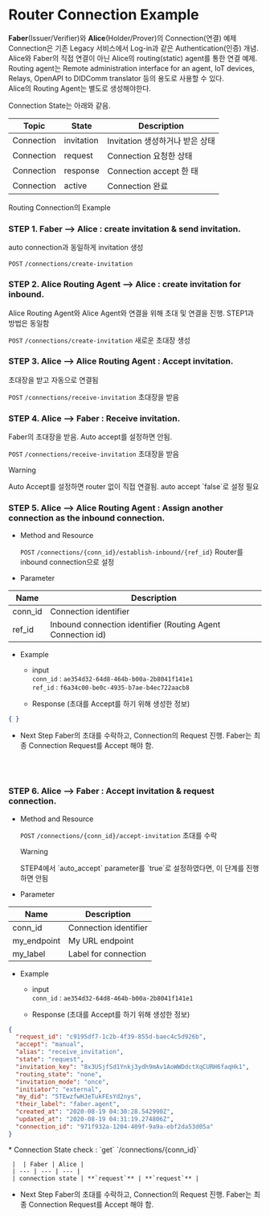 Router Connection Example
================

**Faber**(Issuer/Verifier)와 **Alice**(Holder/Prover)의 Connection(연결) 예제<br>
Connection은 기존 Legacy 서비스에서 Log-in과 같은 Authentication(인증) 개념.<br>
Alice와 Faber의 직접 연결이 아닌 Alice의 routing(static) agent를 통한 연결 예제.<br>
Routing agent는  Remote administration interface for an agent, IoT devices, Relays, OpenAPI to DIDComm translator 등의 용도로 사용할 수 있다.
<br>
Alice의 Routing Agent는 별도로 생성해야한다.

Connection State는 아래와 같음.

Topic | State | Description
--- | --- | ---
Connection | invitation | Invitation 생성하거나 받은 상태
Connection | request | Connection 요청한 상태
Connection | response | Connection accept 한 태
Connection | active | Connection 완료 

Routing Connection의 Example

### STEP 1. Faber --> Alice : create invitation & send invitation.

auto connection과 동일하게 invitation 생성

`POST` `/connections​/create-invitation`

### STEP 2. Alice Routing Agent --> Alice : create invitation for inbound.

Alice Routing Agent와 Alice Agent와 연결을 위해 초대 및 연결을 진행.
STEP1과 방법은 동일함

`POST` `/connections​/create-invitation` 새로운 초대장 생성


### STEP 3. Alice --> Alice Routing Agent : Accept invitation. 

초대장을 받고 자동으로 연결됨

`POST` `/connections/receive-invitation` 초대장을 받음

   
### STEP 4. Alice --> Faber : Receive invitation. 

Faber의 초대장을 받음. Auto accept를 설정하면 안됨.

`POST` `/connections/receive-invitation` 초대장을 받음

<div class="admonition warning">
<p class="admonition-title">Warning</p>
<p> Auto Accept를 설정하면 router 없이 직접 연결됨. auto accept `false`로 설정 필요 </p>
</div>
    

### STEP 5. Alice --> Alice Routing Agent : Assign another connection as the inbound connection.

* Method and Resource

    `POST` `/connections/{conn_id}/establish-inbound/{ref_id}` Router를 inbound connection으로 설정 

* Parameter

 Name | Description 
 --- | --- 
 conn_id | Connection identifier
 ref_id | Inbound connection identifier (Routing Agent Connection id)

<p></p>

* Example

    * input <br>
    `conn_id` : `ae354d32-64d8-464b-b00a-2b8041f141e1`<br>
    `ref_id` : `f6a34c00-be0c-4935-b7ae-b4ec722aacb8`

    * Response (초대를 Accept를 하기 위해 생성한 정보)
```json
{ }
```
<p></p>


* Next Step
    Faber의 초대를 수락하고, Connection의 Request 진행. Faber는 최종 Connection Request를 Accept 해야 함.


<br>
<br>



### STEP 6. Alice --> Faber : Accept invitation & request connection.

* Method and Resource

    `POST` `/connections/{conn_id}/accept-invitation` 초대를 수락

    <div class="admonition warning">
    <p class="admonition-title">Warning</p>
    <p> STEP4에서 `auto_accept` parameter를 `true`로 설정하였다면, 이 단계를 진행하면 안됨</p>
    </div>

* Parameter

 Name | Description 
 --- | --- 
 conn_id | Connection identifier
 my_endpoint | My URL endpoint
 my_label | Label for connection

<p></p>

* Example

    * input <br>
    `conn_id` : `ae354d32-64d8-464b-b00a-2b8041f141e1`<br>

    * Response (초대를 Accept를 하기 위해 생성한 정보)
```json
{
  "request_id": "c9195df7-1c2b-4f39-855d-baec4c5d926b",
  "accept": "manual",
  "alias": "receive_invitation",
  "state": "request",
  "invitation_key": "8x3USjfSd1Ynkj3ydh9mAv1AoWWDdctXqCURH6faqHk1",
  "routing_state": "none",
  "invitation_mode": "once",
  "initiator": "external",
  "my_did": "5TEwzfwHJeTukFEsYd2nys",
  "their_label": "faber.agent",
  "created_at": "2020-08-19 04:30:28.542990Z",
  "updated_at": "2020-08-19 04:31:19.274806Z",
  "connection_id": "971f932a-1204-409f-9a9a-ebf2da53d05a"
}
```
<p></p>
* Connection State check : `get` `/connections​/{conn_id}`

     |  | Faber | Alice |
     | --- | --- | --- |
     | connection state | **`request`** | **`request`** |
     
<p></p>  

* Next Step
    Faber의 초대를 수락하고, Connection의 Request 진행. Faber는 최종 Connection Request를 Accept 해야 함.


<br>
<br>